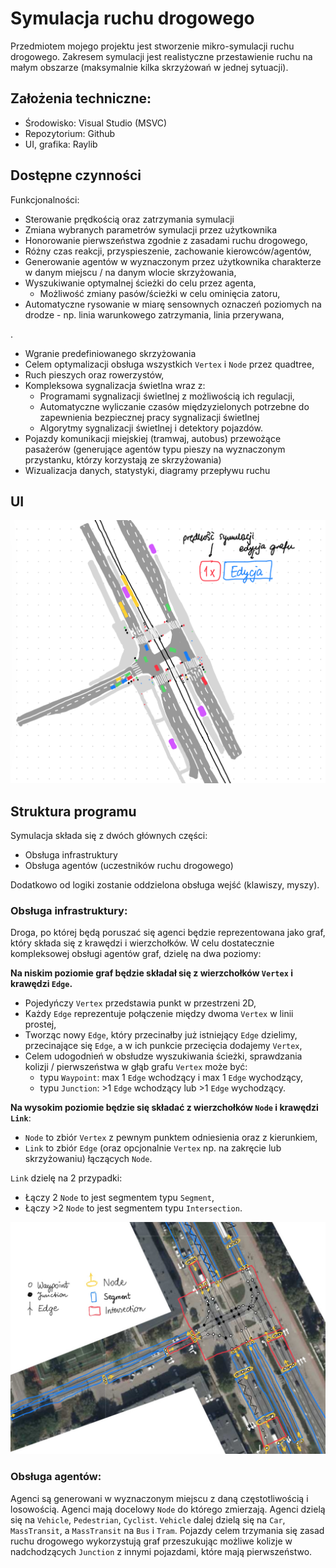 # Symulacja ruchu drogowego
Przedmiotem mojego projektu jest stworzenie mikro-symulacji ruchu drogowego. Zakresem symulacji jest realistyczne przestawienie ruchu na małym obszarze (maksymalnie kilka skrzyżowań w jednej sytuacji). 

## Założenia techniczne:
- Środowisko: Visual Studio (MSVC)  
- Repozytorium: Github  
- UI, grafika: Raylib  

## Dostępne czynności
Funkcjonalności:
- Sterowanie prędkością oraz zatrzymania symulacji
- Zmiana wybranych parametrów symulacji przez użytkownika
- Honorowanie pierwszeństwa zgodnie z zasadami ruchu drogowego,  
- Różny czas reakcji, przyspieszenie, zachowanie kierowców/agentów,   
- Generowanie agentów w wyznaczonym przez użytkownika charakterze w danym miejscu / na danym wlocie skrzyżowania,  
- Wyszukiwanie optymalnej ścieżki do celu przez agenta,  
    - Możliwość zmiany pasów/ścieżki w celu ominięcia zatoru,  
- Automatyczne rysowanie w miarę sensownych oznaczeń poziomych na drodze - np. linia warunkowego zatrzymania, linia przerywana,

.
- Wgranie predefiniowanego skrzyżowania 
- Celem optymalizacji obsługa wszystkich `Vertex` i `Node` przez quadtree,
- Ruch pieszych oraz rowerzystów,
- Kompleksowa sygnalizacja świetlna wraz z:
    - Programami sygnalizacji świetlnej z możliwością ich regulacji,
    - Automatyczne wyliczanie czasów międzyzielonych potrzebne do zapewnienia bezpiecznej pracy sygnalizacji świetlnej
    - Algorytmy sygnalizacji świetlnej i detektory pojazdów. 
- Pojazdy komunikacji miejskiej (tramwaj, autobus) przewożące pasażerów (generujące agentów typu pieszy na wyznaczonym przystanku, którzy korzystają ze skrzyżowania)
- Wizualizacja danych, statystyki, diagramy przepływu ruchu

## UI

![UI](./resources/IMG_0272.JPEG)

## Struktura programu

Symulacja składa się z dwóch głównych części:
- Obsługa infrastruktury 
- Obsługa agentów (uczestników ruchu drogowego)  

Dodatkowo od logiki zostanie oddzielona obsługa wejść (klawiszy, myszy).

### Obsługa infrastruktury:
Droga, po której będą poruszać się agenci będzie reprezentowana jako graf, który składa się z krawędzi i wierzchołków. W celu dostatecznie kompleksowej obsługi agentów graf, dzielę na dwa poziomy:

**Na niskim poziomie graf będzie składał się z wierzchołków `Vertex` i krawędzi `Edge`.**
- Pojedyńczy `Vertex` przedstawia punkt w przestrzeni 2D,
- Każdy `Edge` reprezentuje połączenie między dwoma `Vertex` w linii prostej,
- Tworząc nowy `Edge`, który przecinałby już istniejący `Edge` dzielimy, przecinające się `Edge`, a w ich punkcie przecięcia dodajemy `Vertex`,
- Celem udogodnień w obsłudze wyszukiwania ścieżki, sprawdzania kolizji / pierwszeństwa w głąb grafu `Vertex` może być:
    - typu `Waypoint`: max 1 `Edge` wchodzący i max 1 `Edge` wychodzący,
    - typu `Junction`: >1 `Edge` wchodzący lub >1 `Edge` wychodzący.

**Na wysokim poziomie będzie się składać z wierzchołków `Node` i krawędzi `Link`**:

- `Node` to zbiór `Vertex` z pewnym punktem odniesienia oraz z kierunkiem,
- `Link` to zbiór `Edge` (oraz opcjonalnie `Vertex` np. na zakręcie lub skrzyżowaniu) łączących `Node`.  

`Link` dzielę na 2 przypadki:
   - Łączy 2 `Node` to jest segmentem typu `Segment`,    
   - Łączy >2 `Node` to jest segmentem typu `Intersection`.  

![Network](./resources/IMG_0271.JPEG)

### Obsługa agentów:
Agenci są generowani w wyznaczonym miejscu z daną częstotliwością i losowością. Agenci mają docelowy `Node` do którego zmierzają. 
Agenci dzielą się na `Vehicle`, `Pedestrian`, `Cyclist`. `Vehicle` dalej dzielą się na `Car`, `MassTransit`, a `MassTransit` na `Bus` i `Tram`. Pojazdy celem trzymania się zasad ruchu drogowego wykorzystują graf przeszukując możliwe kolizje w nadchodzących `Junction` z innymi pojazdami, które mają pierwszeństwo.  
